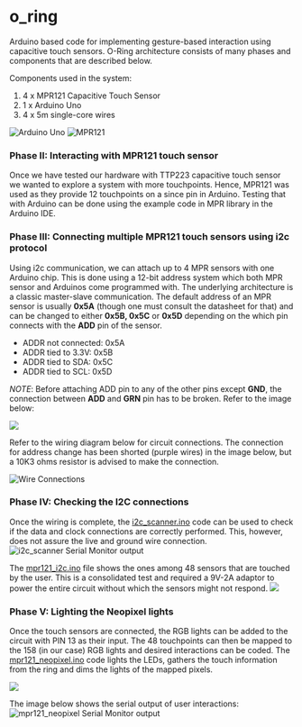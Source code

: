 # o_ring
 Arduino based code for implementing gesture-based interaction using capacitive touch sensors.
 O-Ring architecture consists of many phases and components that are described below.
 
 Components used in the system:
 1. 4 x MPR121 Capacitive Touch Sensor
 2. 1 x Arduino Uno
 3. 4 x 5m single-core wires

![Arduino Uno](https://github.com/sarweshshah/o_ring/blob/master/images/Arduino%20Uno.jpg) ![MPR121](https://github.com/sarweshshah/o_ring/blob/master/images/MPR121.JPG)
 
### Phase II: Interacting with MPR121 touch sensor
Once we have tested our hardware with TTP223 capacitive touch sensor we wanted to explore a system with more touchpoints. Hence, MPR121 was used as they provide 12 touchpoints on a since pin in Arduino.
Testing that with Arduino can be done using the example code in MPR library in the Arduino IDE.

### Phase III: Connecting multiple MPR121 touch sensors using i2c protocol
Using i2c communication, we can attach up to 4 MPR sensors with one Arduino chip. This is done using a 12-bit address system which both MPR sensor and Arduinos come programmed with. The underlying architecture is a classic master-slave communication. 
The default address of an MPR sensor is usually **0x5A** (though one must consult the datasheet for that) and can be changed to either **0x5B, 0x5C** or **0x5D** depending on the which pin connects with the **ADD** pin of the sensor.

- ADDR not connected: 0x5A
- ADDR tied to 3.3V: 0x5B
- ADDR tied to SDA: 0x5C
- ADDR tied to SCL: 0x5D

*NOTE*: Before attaching ADD pin to any of the other pins except **GND**, the connection between **ADD** and **GRN** pin has to be broken. Refer to the image below:

![](https://github.com/sarweshshah/o_ring/blob/master/images/ADD-GND%20wire%20break.jpg)

Refer to the wiring diagram below for circuit connections. The connection for address change has been shorted (purple wires) in the image below, but a 10K3 ohms resistor is advised to make the connection.

![Wire Connections](https://github.com/sarweshshah/o_ring/blob/master/images/Wire%20connections.png)

### Phase IV: Checking the I2C connections
Once the wiring is complete, the [i2c_scanner.ino](https://github.com/sarweshshah/o_ring/blob/master/testing/mpr_121_multiple/i2c_scanner/i2c_scanner.ino) code can be used to check if the data and clock connections are correctly performed. This, however, does not assure the live and ground wire connection.
![i2c_scanner Serial Monitor output](https://github.com/sarweshshah/o_ring/blob/master/images/i2c_scanner_monitor.png)

The [mpr121_i2c.ino](https://github.com/sarweshshah/o_ring/blob/master/testing/mpr_121_multiple/mpr121_i2c/mpr121_i2c.ino) file shows the ones among 48 sensors that are touched by the user. This is a consolidated test and required a 9V-2A adaptor to power the entire circuit without which the sensors might not respond.
![](https://github.com/sarweshshah/o_ring/blob/master/images/mpr121_i2c%20monitor.png)

### Phase V: Lighting the Neopixel lights
Once the touch sensors are connected, the RGB lights can be added to the circuit with PIN 13 as their input. The 48 touchpoints can then be mapped to the 158 (in our case) RGB lights and desired interactions can be coded. The [mpr121_neopixel.ino](https://github.com/sarweshshah/o_ring/blob/master/testing/mpr121_neopixel/mpr121_neopixel.ino) code lights the LEDs, gathers the touch information from the ring and dims the lights of the mapped pixels.

![](https://github.com/sarweshshah/o_ring/blob/master/images/RGB%20lights.JPG)

The image below shows the serial output of user interactions:
![mpr121_neopixel Serial Monitor output](https://github.com/sarweshshah/o_ring/blob/master/images/mpr121_neopixel%20monitor.png)
